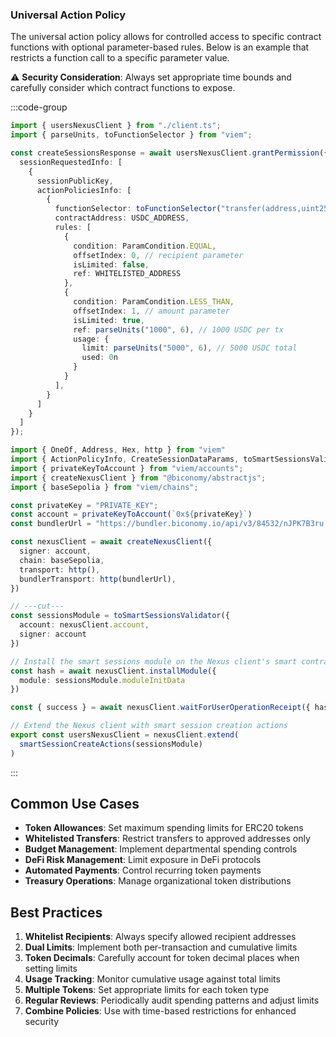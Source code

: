 ### Universal Action Policy

The universal action policy allows for controlled access to specific contract functions with optional parameter-based rules. Below is an example that restricts a function call to a specific parameter value.

⚠️ **Security Consideration**: Always set appropriate time bounds and carefully consider which contract functions to expose.

:::code-group

```ts  [universalAction.ts] filename="universalAction.ts"
import { usersNexusClient } from "./client.ts";
import { parseUnits, toFunctionSelector } from "viem";

const createSessionsResponse = await usersNexusClient.grantPermission({
  sessionRequestedInfo: [
    {
      sessionPublicKey,
      actionPoliciesInfo: [
        {
          functionSelector: toFunctionSelector("transfer(address,uint256)"),
          contractAddress: USDC_ADDRESS,
          rules: [
            {
              condition: ParamCondition.EQUAL,
              offsetIndex: 0, // recipient parameter
              isLimited: false,
              ref: WHITELISTED_ADDRESS
            },
            {
              condition: ParamCondition.LESS_THAN,
              offsetIndex: 1, // amount parameter
              isLimited: true,
              ref: parseUnits("1000", 6), // 1000 USDC per tx
              usage: {
                limit: parseUnits("5000", 6), // 5000 USDC total
                used: 0n
              }
            }
          ],
        }
      ]
    }
  ]
});
```
```ts  [client.ts] filename="client.ts"
import { OneOf, Address, Hex, http } from "viem"
import { ActionPolicyInfo, CreateSessionDataParams, toSmartSessionsValidator, smartSessionCreateActions } from "@biconomy/sdk-canary"
import { privateKeyToAccount } from "viem/accounts";
import { createNexusClient } from "@biconomy/abstractjs";
import { baseSepolia } from "viem/chains"; 

const privateKey = "PRIVATE_KEY";
const account = privateKeyToAccount(`0x${privateKey}`)
const bundlerUrl = "https://bundler.biconomy.io/api/v3/84532/nJPK7B3ru.dd7f7861-190d-41bd-af80-6877f74b8f44"; 

const nexusClient = await createNexusClient({
  signer: account, 
  chain: baseSepolia,
  transport: http(), 
  bundlerTransport: http(bundlerUrl), 
})

// ---cut---
const sessionsModule = toSmartSessionsValidator({
  account: nexusClient.account,
  signer: account
})

// Install the smart sessions module on the Nexus client's smart contract account
const hash = await nexusClient.installModule({
  module: sessionsModule.moduleInitData
})

const { success } = await nexusClient.waitForUserOperationReceipt({ hash })

// Extend the Nexus client with smart session creation actions
export const usersNexusClient = nexusClient.extend(
  smartSessionCreateActions(sessionsModule)
)
```
:::

## Common Use Cases

- **Token Allowances**: Set maximum spending limits for ERC20 tokens
- **Whitelisted Transfers**: Restrict transfers to approved addresses only
- **Budget Management**: Implement departmental spending controls
- **DeFi Risk Management**: Limit exposure in DeFi protocols
- **Automated Payments**: Control recurring token payments
- **Treasury Operations**: Manage organizational token distributions

## Best Practices

1. **Whitelist Recipients**: Always specify allowed recipient addresses
2. **Dual Limits**: Implement both per-transaction and cumulative limits
3. **Token Decimals**: Carefully account for token decimal places when setting limits
4. **Usage Tracking**: Monitor cumulative usage against total limits
5. **Multiple Tokens**: Set appropriate limits for each token type
6. **Regular Reviews**: Periodically audit spending patterns and adjust limits
7. **Combine Policies**: Use with time-based restrictions for enhanced security